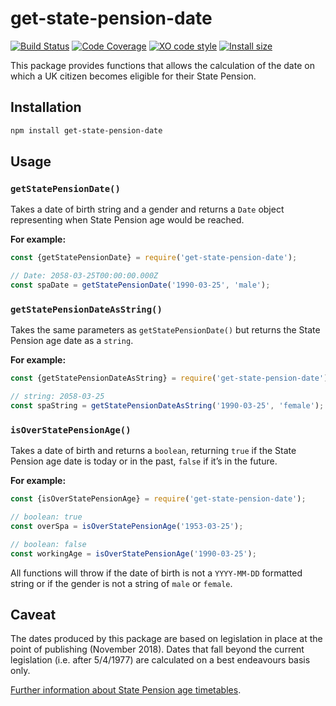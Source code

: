 # get-state-pension-date #

[![Build Status](https://travis-ci.org/gunjam/get-state-pension-date.svg?branch=master)](https://travis-ci.org/gunjam/get-state-pension-date)
[![Code Coverage](https://img.shields.io/codecov/c/github/gunjam/get-state-pension-date.svg)](https://codecov.io/github/gunjam/get-state-pension-date?branch=master)
[![XO code style](https://img.shields.io/badge/code_style-XO-5ed9c7.svg)](https://github.com/sindresorhus/xo)
[![Install size](https://packagephobia.now.sh/badge?p=get-state-pension-date)](https://packagephobia.now.sh/result?p=get-state-pension-date)

This package provides functions that allows the calculation of the date on which a UK citizen becomes eligible for their State Pension.

## Installation

```bash
npm install get-state-pension-date
```

## Usage

### `getStatePensionDate()`
Takes a date of birth string and a gender and returns a `Date` object representing when State Pension age would be reached.

**For example:**

```javascript
const {getStatePensionDate} = require('get-state-pension-date');

// Date: 2058-03-25T00:00:00.000Z
const spaDate = getStatePensionDate('1990-03-25', 'male');
```

### `getStatePensionDateAsString()`
Takes the same parameters as `getStatePensionDate()` but returns the State Pension age date as a `string`.

**For example:**

```javascript
const {getStatePensionDateAsString} = require('get-state-pension-date');

// string: 2058-03-25
const spaString = getStatePensionDateAsString('1990-03-25', 'female');
```

### `isOverStatePensionAge()`
Takes a date of birth and returns a `boolean`, returning `true` if the State Pension age date is today or in the past, `false` if it’s in the future.

**For example:**

```javascript
const {isOverStatePensionAge} = require('get-state-pension-date');

// boolean: true
const overSpa = isOverStatePensionAge('1953-03-25');

// boolean: false
const workingAge = isOverStatePensionAge('1990-03-25');
```

All functions will throw if the date of birth is not a `YYYY-MM-DD` formatted string or if the gender is not a string of `male` or `female`.

## Caveat

The dates produced by this package are based on legislation in place at the point of publishing (November 2018).
Dates that fall beyond the current legislation (i.e. after 5/4/1977) are calculated on a best endeavours basis only.

[Further information about State Pension age timetables](https://assets.publishing.service.gov.uk/government/uploads/system/uploads/attachment_data/file/310231/spa-timetable.pdf).
